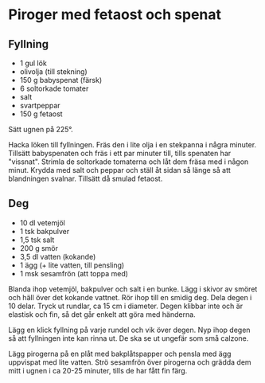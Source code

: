 # Piroger med fetaost och spenat

## Fyllning

- 1 gul lök
- olivolja (till stekning)
- 150 g babyspenat (färsk)
- 6 soltorkade tomater
- salt
- svartpeppar
- 150 g fetaost

Sätt ugnen på 225°.

Hacka löken till fyllningen. Fräs den i lite olja i en stekpanna i några minuter. Tillsätt babyspenaten och fräs i ett
par minuter till, tills spenaten har "vissnat". Strimla de soltorkade tomaterna och låt dem fräsa med i någon minut.
Krydda med salt och peppar och ställ åt sidan så länge så att blandningen svalnar. Tillsätt då smulad fetaost.

## Deg

- 10 dl vetemjöl
- 1 tsk bakpulver
- 1,5 tsk salt
- 200 g smör
- 3,5 dl vatten (kokande)
- 1 ägg (+ lite vatten, till pensling)
- 1 msk sesamfrön (att toppa med)

Blanda ihop vetemjöl, bakpulver och salt i en bunke. Lägg i skivor av smöret och häll över det kokande vattnet. Rör ihop
till en smidig deg. Dela degen i 10 delar. Tryck ut rundlar, ca 15 cm i diameter. Degen klibbar inte och är elastisk och
fin, så det går enkelt att göra med händerna.

Lägg en klick fyllning på varje rundel och vik över degen. Nyp ihop degen så att fyllningen inte kan rinna ut. De ska se
ut ungefär som små calzone.

Lägg pirogerna på en plåt med bakplåtspapper och pensla med ägg uppvispat med lite vatten. Strö sesamfrön över pirogerna
och grädda dem mitt i ugnen i ca 20-25 minuter, tills de har fått fin färg.
